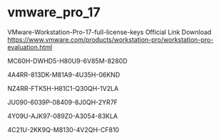 # vmware_pro_17
VMware-Workstation-Pro-17-full-license-keys
Official Link Download https://www.vmware.com/products/workstation-pro/workstation-pro-evaluation.html

MC60H-DWHD5-H80U9-6V85M-8280D

4A4RR-813DK-M81A9-4U35H-06KND

NZ4RR-FTK5H-H81C1-Q30QH-1V2LA

JU090-6039P-08409-8J0QH-2YR7F

4Y09U-AJK97-089Z0-A3054-83KLA

4C21U-2KK9Q-M8130-4V2QH-CF810
